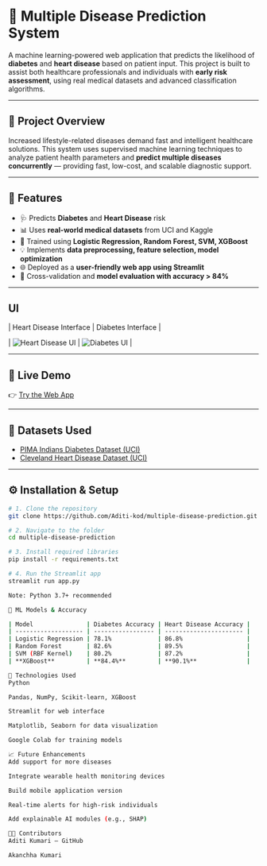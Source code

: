 # 🧠 Multiple Disease Prediction System

A machine learning-powered web application that predicts the likelihood of **diabetes** and **heart disease** based on patient input. This project is built to assist both healthcare professionals and individuals with **early risk assessment**, using real medical datasets and advanced classification algorithms.

---

## 📌 Project Overview

Increased lifestyle-related diseases demand fast and intelligent healthcare solutions. This system uses supervised machine learning techniques to analyze patient health parameters and **predict multiple diseases concurrently** — providing fast, low-cost, and scalable diagnostic support.

---

## 🚀 Features

- 🩺 Predicts **Diabetes** and **Heart Disease** risk
- 📊 Uses **real-world medical datasets** from UCI and Kaggle
- 🧠 Trained using **Logistic Regression, Random Forest, SVM, XGBoost**
- 💡 Implements **data preprocessing, feature selection, model optimization**
- 🌐 Deployed as a **user-friendly web app using Streamlit**
- 🔁 Cross-validation and **model evaluation with accuracy > 84%**

---

## UI

| Heart Disease Interface | Diabetes Interface |

| ![Heart Disease UI](https://multiple-disease-prediction-system-nx4llszkf3sg4nsavjbzka.streamlit.app/static/heart_ui.png) | ![Diabetes UI](https://multiple-disease-prediction-system-nx4llszkf3sg4nsavjbzka.streamlit.app/static/diabetes_ui.png) |

---

## 🔗 Live Demo

👉 [Try the Web App](https://multiple-disease-prediction-system-nx4llszkf3sg4nsavjbzka.streamlit.app/)

---

## 📂 Datasets Used

- [PIMA Indians Diabetes Dataset (UCI)](https://www.kaggle.com/datasets/uciml/pima-indians-diabetes-database)
- [Cleveland Heart Disease Dataset (UCI)](https://archive.ics.uci.edu/ml/datasets/heart+Disease)

---

## ⚙️ Installation & Setup

```bash
# 1. Clone the repository
git clone https://github.com/Aditi-kod/multiple-disease-prediction.git

# 2. Navigate to the folder
cd multiple-disease-prediction

# 3. Install required libraries
pip install -r requirements.txt

# 4. Run the Streamlit app
streamlit run app.py

Note: Python 3.7+ recommended

🧪 ML Models & Accuracy

| Model               | Diabetes Accuracy | Heart Disease Accuracy |
| ------------------- | ----------------- | ---------------------- |
| Logistic Regression | 78.1%             | 86.8%                  |
| Random Forest       | 82.6%             | 89.5%                  |
| SVM (RBF Kernel)    | 80.2%             | 87.2%                  |
| **XGBoost**         | **84.4%**         | **90.1%**              |

🧰 Technologies Used
Python

Pandas, NumPy, Scikit-learn, XGBoost

Streamlit for web interface

Matplotlib, Seaborn for data visualization

Google Colab for training models

📈 Future Enhancements
Add support for more diseases

Integrate wearable health monitoring devices

Build mobile application version

Real-time alerts for high-risk individuals

Add explainable AI modules (e.g., SHAP)

👩‍💻 Contributors
Aditi Kumari – GitHub

Akanchha Kumari


